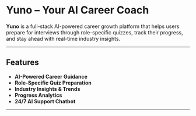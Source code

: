 # Yuno – Your AI Career Coach

**Yuno** is a full-stack AI-powered career growth platform that helps users prepare for interviews through role-specific quizzes, track their progress, and stay ahead with real-time industry insights.

---

##  Features

-  **AI-Powered Career Guidance**
-  **Role-Specific Quiz Preparation**
-  **Industry Insights & Trends**
-  **Progress Analytics**
-  **24/7 AI Support Chatbot**

---